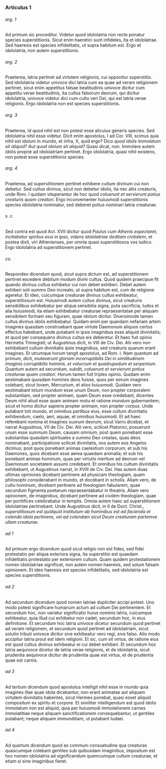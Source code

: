 ### Articulus 1

###### arg. 1
Ad primum sic proceditur. Videtur quod idololatria non recte ponatur species superstitionis. Sicut enim haeretici sunt infideles, ita et idololatrae. Sed haeresis est species infidelitatis, ut supra habitum est. Ergo et idololatria, non autem superstitionis.

###### arg. 2
Praeterea, latria pertinet ad virtutem religionis, cui opponitur superstitio. Sed idololatria videtur univoce dici latria cum ea quae ad veram religionem pertinet, sicut enim appetitus falsae beatitudinis univoce dicitur cum appetitu verae beatitudinis, ita cultus falsorum deorum, qui dicitur idololatria, univoce videtur dici cum cultu veri Dei, qui est latria verae religionis. Ergo idololatria non est species superstitionis.

###### arg. 3
Praeterea, id quod nihil est non potest esse alicuius generis species. Sed idololatria nihil esse videtur. Dicit enim apostolus, I ad Cor. VIII, scimus quia nihil est idolum in mundo, et infra, X, quid ergo? Dico *quod idolis immolatum sit aliquid? Aut quod idolum sit aliquid?* Quasi dicat, non. Immolare autem idolis proprie ad idololatriam pertinet. Ergo idololatria, quasi nihil existens, non potest esse superstitionis species.

###### arg. 4
Praeterea, ad superstitionem pertinet exhibere cultum divinum cui non debetur. Sed cultus divinus, sicut non debetur idolis, ita nec aliis creaturis, unde Rom. I quidam vituperantur de hoc quod *coluerunt et servierunt potius creaturis quam creatori*. Ergo inconvenienter huiusmodi superstitionis species idololatria nominatur, sed deberet potius nominari latria creaturae.

###### s. c.
Sed contra est quod Act. XVII dicitur quod *Paulus cum Athenis expectaret, incitabatur spiritus eius in ipso, videns idololatriae deditam civitatem*, et postea dixit, viri Athenienses, per omnia quasi superstitiosos vos iudico. Ergo idololatria ad superstitionem pertinet.

###### co.
Respondeo dicendum quod, sicut supra dictum est, ad superstitionem pertinet excedere debitum modum divini cultus. Quod quidem praecipue fit quando divinus cultus exhibetur cui non debet exhiberi. Debet autem exhiberi soli summo Deo increato, ut supra habitum est, cum de religione ageretur. Et ideo, cuicumque creaturae divinus cultus exhibeatur, superstitiosum est. Huiusmodi autem cultus divinus, sicut creaturis sensibilibus exhibebatur per aliqua sensibilia signa, puta sacrificia, ludos et alia huiusmodi; ita etiam exhibebatur creaturae repraesentatae per aliquam sensibilem formam seu figuram, quae idolum dicitur. Diversimode tamen cultus divinus idolis exhibebatur. Quidam enim per quandam nefariam artem imagines quasdam construebant quae virtute Daemonum aliquos certos effectus habebant, unde putabant in ipsis imaginibus esse aliquid divinitatis; et quod per consequens divinus cultus eis deberetur. Et haec fuit opinio Hermetis Trimegisti; ut Augustinus dicit, in VIII de Civ. Dei. Alii vero non exhibebant cultum divinitatis ipsis imaginibus, sed creaturis quarum erant imagines. Et utrumque horum tangit apostolus, ad Rom. I. Nam quantum ad primum, dicit, *mutaverunt gloriam incorruptibilis Dei in similitudinem imaginis corruptibilis hominis, et volucrum et quadrupedum et serpentum*. Quantum autem ad secundum, subdit, *coluerunt et servierunt potius creaturae quam creatori*. Horum tamen fuit triplex opinio. Quidam enim aestimabant quosdam homines deos fuisse, quos per eorum imagines colebant, sicut Iovem, Mercurium, et alios huiusmodi. Quidam vero aestimabant totum mundum esse unum Deum, non propter corporalem substantiam, sed propter animam, quam Deum esse credebant, dicentes Deum nihil aliud esse quam animam motu et ratione mundum gubernantem; sicut et homo dicitur sapiens propter animam, non propter corpus. Unde putabant toti mundo, et omnibus partibus eius, esse cultum divinitatis exhibendum, caelo, aeri, aquae, et omnibus huiusmodi. Et ad haec referebant nomina et imagines suorum deorum, sicut Varro dicebat, et narrat Augustinus, VII de Civ. Dei. Alii vero, scilicet Platonici, posuerunt unum esse summum Deum, causam omnium; post quem ponebant esse substantias quasdam spirituales a summo Deo creatas, quas deos nominabant, participatione scilicet divinitatis, nos autem eos Angelos dicimus; post quos ponebant animas caelestium corporum; et sub his Daemones, quos dicebant esse aerea quaedam animalia; et sub his ponebant animas hominum, quas per virtutis meritum ad deorum vel Daemonum societatem assumi credebant. Et omnibus his cultum divinitatis exhibebant, ut Augustinus narrat, in XVIII de Civ. Dei. Has autem duas ultimas opiniones dicebant pertinere ad physicam theologiam, quam philosophi considerabant in mundo, et docebant in scholis. Aliam vero, de cultu hominum, dicebant pertinere ad theologiam fabularem, quae secundum figmenta poetarum repraesentabatur in theatris. Aliam vero opinionem, de imaginibus, dicebant pertinere ad civilem theologiam, quae per pontifices celebrabatur in templis. Omnia autem haec ad superstitionem idololatriae pertinebant. Unde Augustinus dicit, in II de Doct. Christ., *superstitiosum est quidquid institutum ab hominibus est ad facienda et colenda idola pertinens, vel ad colendam sicut Deum creaturam partemve ullam creaturae*.

###### ad 1
Ad primum ergo dicendum quod sicut religio non est fides, sed fidei protestatio per aliqua exteriora signa, ita superstitio est quaedam infidelitatis protestatio per exteriorem cultum. Quam quidem protestationem nomen idololatriae significat, non autem nomen haeresis, sed solum falsam opinionem. Et ideo haeresis est species infidelitatis, sed idololatria est species superstitionis.

###### ad 2
Ad secundum dicendum quod nomen latriae dupliciter accipi potest. Uno modo potest significare humanum actum ad cultum Dei pertinentem. Et secundum hoc, non variatur significatio huius nominis latria, cuicumque exhibeatur, quia illud cui exhibetur non cadet, secundum hoc, in eius definitione. Et secundum hoc latria univoce dicetur secundum quod pertinet ad veram religionem, et secundum quod pertinet ad idololatriam, sicut solutio tributi univoce dicitur sive exhibeatur vero regi, sive falso. Alio modo accipitur latria prout est idem religioni. Et sic, cum sit virtus, de ratione eius est quod cultus divinus exhibeatur ei cui debet exhiberi. Et secundum hoc latria aequivoce dicetur de latria verae religionis, et de idololatria, sicut prudentia aequivoce dicitur de prudentia quae est virtus, et de prudentia quae est carnis.

###### ad 3
Ad tertium dicendum quod apostolus intelligit nihil esse in mundo quia imagines illae quae idola dicebantur, non erant animatae aut aliquam virtutem divinitatis habentes, sicut Hermes ponebat, quasi esset aliquid compositum ex spiritu et corpore. Et similiter intelligendum est quod idolis immolatum non est aliquid, quia per huiusmodi immolationem carnes immolatitiae neque aliquam sanctificationem consequebantur, ut gentiles putabant; neque aliquam immunditiam, ut putabant Iudaei.

###### ad 4
Ad quartum dicendum quod ex communi consuetudine qua creaturas quascumque colebant gentiles sub quibusdam imaginibus, impositum est hoc nomen idololatria ad significandum quemcumque cultum creaturae, et etiam si sine imaginibus fieret.

